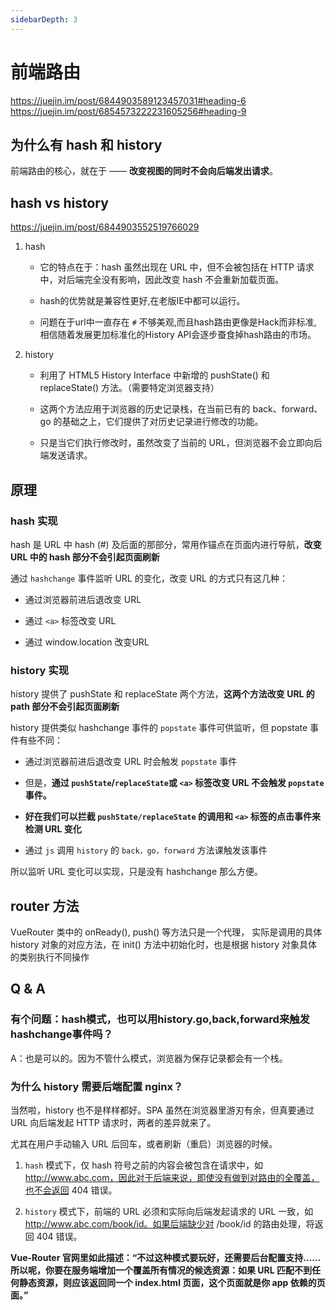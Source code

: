 ```yaml
---
sidebarDepth: 3
---
```

# 前端路由

https://juejin.im/post/6844903589123457031#heading-6
https://juejin.im/post/6854573222231605256#heading-9

## 为什么有 hash 和 history

前端路由的核心，就在于 —— **改变视图的同时不会向后端发出请求**。

## hash vs history
https://juejin.im/post/6844903552519766029

1. hash 
    -   它的特点在于：hash 虽然出现在 URL 中，但不会被包括在 HTTP 请求中，对后端完全没有影响，因此改变 hash 不会重新加载页面。
            
    -   hash的优势就是兼容性更好,在老版IE中都可以运行。
    
    -   问题在于url中一直存在 `#` 不够美观,而且hash路由更像是Hack而非标准,
            相信随着发展更加标准化的History API会逐步蚕食掉hash路由的市场。
        
2. history
    -   利用了 HTML5 History Interface 中新增的 pushState() 和 replaceState() 方法。（需要特定浏览器支持）
            
    -   这两个方法应用于浏览器的历史记录栈，在当前已有的 back、forward、go 的基础之上，它们提供了对历史记录进行修改的功能。
            
    -   只是当它们执行修改时，虽然改变了当前的 URL，但浏览器不会立即向后端发送请求。

## 原理
### hash 实现
hash 是 URL 中 hash (#) 及后面的那部分，常用作锚点在页面内进行导航，**改变 URL 中的 hash 部分不会引起页面刷新**

通过 `hashchange` 事件监听 URL 的变化，改变 URL 的方式只有这几种：

- 通过浏览器前进后退改变 URL

- 通过 `<a>` 标签改变 URL

- 通过 window.location 改变URL

### history 实现

history 提供了 pushState 和 replaceState 两个方法，**这两个方法改变 URL 的 path 部分不会引起页面刷新**

history 提供类似 hashchange 事件的 `popstate` 事件可供监听，但 popstate 事件有些不同：

- 通过浏览器前进后退改变 URL 时会触发 `popstate` 事件

- 但是，**通过 `pushState`/`replaceState`或 `<a>` 标签改变 URL 不会触发 `popstate` 事件。**

- **好在我们可以拦截 `pushState/replaceState` 的调用和 `<a>` 标签的点击事件来检测 URL 变化**

- 通过 `js` 调用 `history` 的 `back，go，forward` 方法课触发该事件

所以监听 URL 变化可以实现，只是没有 hashchange 那么方便。

## router 方法
VueRouter 类中的 onReady(), push() 等方法只是一个代理，
实际是调用的具体 history 对象的对应方法，在 init() 方法中初始化时，也是根据 history 对象具体的类别执行不同操作

## Q & A
### 有个问题：hash模式，也可以用history.go,back,forward来触发hashchange事件吗？

A：也是可以的。因为不管什么模式，浏览器为保存记录都会有一个栈。

### 为什么 history 需要后端配置 nginx？ 
当然啦，history 也不是样样都好。SPA 虽然在浏览器里游刃有余，但真要通过 URL 向后端发起 HTTP 请求时，两者的差异就来了。

尤其在用户手动输入 URL 后回车，或者刷新（重启）浏览器的时候。

1. `hash` 模式下，仅 hash 符号之前的内容会被包含在请求中，如 http://www.abc.com，因此对于后端来说，即使没有做到对路由的全覆盖，也不会返回 404 错误。

2. `history` 模式下，前端的 URL 必须和实际向后端发起请求的 URL 一致，如 http://www.abc.com/book/id。如果后端缺少对 /book/id 的路由处理，将返回 404 错误。

**Vue-Router 官网里如此描述：“不过这种模式要玩好，还需要后台配置支持……所以呢，你要在服务端增加一个覆盖所有情况的候选资源：如果 URL 匹配不到任何静态资源，则应该返回同一个 index.html 页面，这个页面就是你 app 依赖的页面。”**
